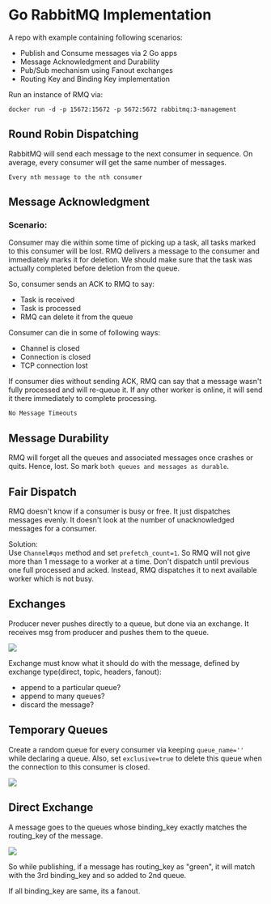 # Go RabbitMQ Implementation

A repo with example containing following scenarios:

- Publish and Consume messages via 2 Go apps
- Message Acknowledgment and Durability
- Pub/Sub mechanism using Fanout exchanges
- Routing Key and Binding Key implementation

Run an instance of RMQ via:

`docker run -d -p 15672:15672 -p 5672:5672 rabbitmq:3-management`

## Round Robin Dispatching

RabbitMQ will send each message to the next consumer in sequence. On average, every consumer will get the same number of messages.

`Every nth message to the nth consumer`

## Message Acknowledgment

### Scenario:

Consumer may die within some time of picking up a task, all tasks marked to this consumer will be lost. RMQ delivers a message to the consumer and immediately marks it for deletion. We should make sure that the task was actually completed before deletion from the queue.

So, consumer sends an ACK to RMQ to say:

- Task is received
- Task is processed
- RMQ can delete it from the queue

Consumer can die in some of following ways:

- Channel is closed
- Connection is closed
- TCP connection lost

If consumer dies without sending ACK, RMQ can say that a message wasn't fully processed and will re-queue it. If any other worker is online, it will send it there immediately to complete processing.

`No Message Timeouts`

## Message Durability

RMQ will forget all the queues and associated messages once crashes or quits. Hence, lost. So mark `both queues and messages as durable`.

## Fair Dispatch

RMQ doesn't know if a consumer is busy or free. It just dispatches messages evenly. It doesn't look at the number of unacknowledged messages for a consumer.

Solution: \
Use `Channel#qos` method and set `prefetch_count=1`. So RMQ will not give more than 1 message to a worker at a time. Don't dispatch until previous one full processed and acked. Instead, RMQ dispatches it to next available worker which is not busy.

## Exchanges

Producer never pushes directly to a queue, but done via an exchange.
It receives msg from producer and pushes them to the queue.

<img src="https://www.rabbitmq.com/img/tutorials/exchanges.png">

Exchange must know what it should do with the message, defined by exchange type(direct, topic, headers, fanout):

- append to a particular queue?
- append to many queues?
- discard the message?

## Temporary Queues

Create a random queue for every consumer via keeping `queue_name=''` while declaring a queue. Also, set `exclusive=true` to delete this queue when the connection to this consumer is closed.

<img src="https://www.rabbitmq.com/img/tutorials/python-three-overall.png">

## Direct Exchange

A message goes to the queues whose binding_key exactly matches the routing_key of the message.

<img src="https://www.rabbitmq.com/img/tutorials/direct-exchange.png">

So while publishing, if a message has routing_key as "green", it will match with the 3rd binding_key and so added to 2nd queue.

If all binding_key are same, its a fanout.
